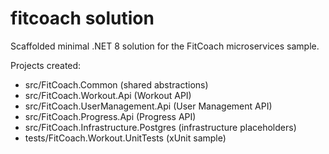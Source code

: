 # fitcoach solution

Scaffolded minimal .NET 8 solution for the FitCoach microservices sample.

Projects created:
- src/FitCoach.Common (shared abstractions)
- src/FitCoach.Workout.Api (Workout API)
- src/FitCoach.UserManagement.Api (User Management API)
- src/FitCoach.Progress.Api (Progress API)
- src/FitCoach.Infrastructure.Postgres (infrastructure placeholders)
- tests/FitCoach.Workout.UnitTests (xUnit sample)
